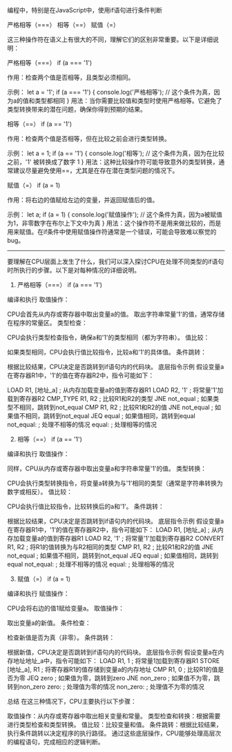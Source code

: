 编程中，特别是在JavaScript中，使用if语句进行条件判断


严格相等（===）
相等（==）
赋值（=）


这三种操作符在语义上有很大的不同，理解它们的区别非常重要。以下是详细说明：

严格相等（===）
if (a === '1')

作用：检查两个值是否相等，且类型必须相同。

示例：
let a = '1';
if (a === '1') {
    console.log('严格相等'); // 这个条件为真，因为a的值和类型都相同
}
用法：当你需要比较值和类型时使用严格相等。它避免了类型转换带来的潜在问题，确保你得到预期的结果。


相等（==）
if (a == '1')

作用：检查两个值是否相等，但在比较之前会进行类型转换。

示例：
let a = 1;
if (a == '1') {
    console.log('相等'); // 这个条件为真，因为在比较之前，'1' 被转换成了数字 1
}
用法：这种比较操作符可能导致意外的类型转换，通常建议尽量避免使用==，尤其是在存在潜在类型问题的情况下。


赋值（=）
if (a = 1)

作用：将右边的值赋给左边的变量，并返回赋值后的值。

示例：
let a;
if (a = 1) {
    console.log('赋值操作'); // 这个条件为真，因为a被赋值为1，非零数字在布尔上下文中为真
}
用法：这个操作符不是用来做比较的，而是用来赋值。在if条件中使用赋值操作符通常是一个错误，可能会导致难以察觉的bug。


--------------------------------------------------------------------------------------------------------------------

要理解在CPU层面上发生了什么，我们可以深入探讨CPU在处理不同类型的if语句时所执行的步骤。以下是对每种情况的详细说明。

1. 严格相等（===）
if (a === '1')

编译和执行
取值操作：

CPU会首先从内存或寄存器中取出变量a的值。
取出字符串常量'1'的值，通常存储在程序的常量区。
类型检查：

CPU会执行类型检查指令，确保a和'1'的类型相同（都为字符串）。
值比较：

如果类型相同，CPU会执行值比较指令，比较a和'1'的具体值。
条件跳转：

根据比较结果，CPU决定是否跳转到if语句内的代码块。
底层指令示例
假设变量a在寄存器R1中，'1'的值在寄存器R2中，指令可能如下：

LOAD R1, [地址_a]   ; 从内存加载变量a的值到寄存器R1
LOAD R2, '1'       ; 将常量'1'加载到寄存器R2
CMP_TYPE R1, R2    ; 比较R1和R2的类型
JNE not_equal      ; 如果类型不相同，跳转到not_equal
CMP R1, R2         ; 比较R1和R2的值
JNE not_equal      ; 如果值不相同，跳转到not_equal
JEQ equal          ; 如果值相同，跳转到equal
not_equal:
; 处理不相等的情况
equal:
; 处理相等的情况


2. 相等（==）
if (a == '1')

编译和执行
取值操作：

同样，CPU从内存或寄存器中取出变量a和字符串常量'1'的值。
类型转换：

CPU会执行类型转换指令，将变量a转换为与'1'相同的类型（通常是字符串转换为数字或相反）。
值比较：

CPU会执行值比较指令，比较转换后的a和'1'。
条件跳转：

根据比较结果，CPU决定是否跳转到if语句内的代码块。
底层指令示例
假设变量a在寄存器R1中，'1'的值在寄存器R2中，指令可能如下：
LOAD R1, [地址_a]   ; 从内存加载变量a的值到寄存器R1
LOAD R2, '1'       ; 将常量'1'加载到寄存器R2
CONVERT R1, R2     ; 将R1的值转换为与R2相同的类型
CMP R1, R2         ; 比较R1和R2的值
JNE not_equal      ; 如果值不相同，跳转到not_equal
JEQ equal          ; 如果值相同，跳转到equal
not_equal:
; 处理不相等的情况
equal:
; 处理相等的情况


3. 赋值（=）
if (a = 1)

编译和执行
赋值操作：

CPU会将右边的值1赋给变量a。
取值操作：

取出变量a的新值。
条件检查：

检查新值是否为真（非零）。
条件跳转：

根据新值，CPU决定是否跳转到if语句内的代码块。
底层指令示例
假设变量a在内存地址地址_a中，指令可能如下：
LOAD R1, 1         ; 将常量1加载到寄存器R1
STORE [地址_a], R1 ; 将寄存器R1的值存储到变量a的内存地址
CMP R1, 0          ; 比较R1的值是否为零
JEQ zero           ; 如果值为零，跳转到zero
JNE non_zero       ; 如果值不为零，跳转到non_zero
zero:
; 处理值为零的情况
non_zero:
; 处理值不为零的情况


总结
在这三种情况下，CPU主要执行以下步骤：

取值操作：从内存或寄存器中取出相关变量和常量。
类型检查和转换：根据需要进行类型检查和类型转换。
值比较：比较变量和值。
条件跳转：根据比较结果，执行条件跳转以决定程序的执行路径。
通过这些底层操作，CPU能够处理高层次的编程语句，完成相应的逻辑判断。
